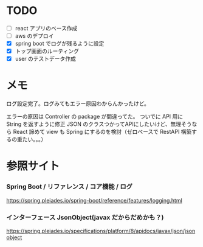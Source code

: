 # TODO
- [ ] react アプリのベース作成
- [ ] aws のデプロイ
- [x] spring boot でログが残るように設定
- [x] トップ画面のルーティング
- [x] user のテストデータ作成

# メモ
ログ設定完了。ログみてもエラー原因わからんかったけど。

エラーの原因は Controller の package が間違ってた。
ついでに API 用に String を返すように修正
JSON のクラスつかってAPIにしたいけど、無理そうなら React 諦めて view も Spring にするのを検討（ゼロベースで RestAPI 構築するの重たい。。。）

# 参照サイト
### Spring Boot / リファレンス / コア機能 / ログ
https://spring.pleiades.io/spring-boot/reference/features/logging.html

### インターフェース JsonObject(javax だからだめかも？)
https://spring.pleiades.io/specifications/platform/8/apidocs/javax/json/jsonobject
